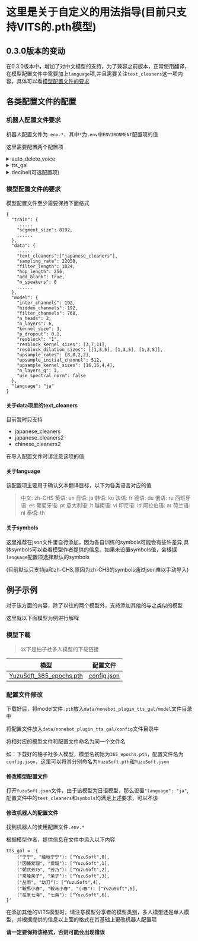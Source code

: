 # 这里是关于自定义的用法指导(目前只支持VITS的.pth模型)

## 0.3.0版本的变动

在0.3.0版本中，增加了对中文模型的支持，为了兼容之前版本，正常使用翻译，在模型配置文件中需要加上`language`项,并且需要关注`text_cleaners`这一项内容，具体可以看[模型配置文件的要求](https://github.com/dpm12345/nonebot_plugin_tts_gal/blob/master/Usage.md#模型配置文件的要求)

## 各类配置文件的配置

### 机器人配置文件要求

机器人配置文件为`.env.*`，其中`*`为`.env`中`ENVIRONMENT`配置项的值

这里需要配置两个配置项

<details>
<summary>auto_delete_voice</summary> 

该值的默认值为`true`,用于是否自动删除生成的语音文件

请在使用的配置文件(.env.*)加入

```
auto_delete_voice = true
```

如不想删除，可改为

```
auto_delete_voice = false
```

</details>

<details>
<summary>tts_gal</summary> 

该配置项采用python的`字典`，其中`键`为`元组`，值为`列表`

`键`代表的角色语音的触发角色名,采用`元组`形式,如`("宁宁","绫地宁宁”)`，那么触发该角色语音名`name`为`宁宁`或者`绫地宁宁`

`值`代表该角色对应的模型相关信息,采用`列表`，元素个数至少为1，如`["YuzuSoft",0]`，`YuzuSoft`为该角色对应模型及配置名(即模型名为`YuzuSoft.pth`，配置名为`YuzuSoft.json`),`0`为多人模型所特有的，用以确认该角色序号，具体可以通过模型作者的提供信息获知(如果使用的为单人模型，那么可以不填或填`0`)

那么将以上内容结合，得到`("宁宁", "绫地宁宁"): ["YuzuSoft",0]`那么在配置文件中的形式为

```
tts_gal = '{
    ("宁宁", "绫地宁宁"): ["YuzuSoft",0],
}'
```



</details>

<details>
<summary>decibel(可选配置项)</summary> 

于README.md已解释

</details>

### 模型配置文件的要求

模型配置文件至少需要保持下面格式

```
{
  "train": {
    ......
    "segment_size": 8192,
    ......
  },
  "data": {
    ......
    "text_cleaners":["japanese_cleaners"],
    "sampling_rate": 22050,
    "filter_length": 1024,
    "hop_length": 256,
    "add_blank": true,
    "n_speakers": 0
    ......
  },
  "model": {
    "inter_channels": 192,
    "hidden_channels": 192,
    "filter_channels": 768,
    "n_heads": 2,
    "n_layers": 6,
    "kernel_size": 3,
    "p_dropout": 0.1,
    "resblock": "1",
    "resblock_kernel_sizes": [3,7,11],
    "resblock_dilation_sizes": [[1,3,5], [1,3,5], [1,3,5]],
    "upsample_rates": [8,8,2,2],
    "upsample_initial_channel": 512,
    "upsample_kernel_sizes": [16,16,4,4],
    "n_layers_q": 3,
    "use_spectral_norm": false
  },
  "language": "ja"
}

```

#### 关于data项里的text_cleaners

目前暂时只支持

+ japanese_cleaners
+ japanese_cleaners2
+ chinese_cleaners2

在导入配置文件时请注意该项的值

#### 关于language

该配置项主要用于确认文本翻译目标，以下为各类语言对应的值

> 中文: zh-CHS
> 英语: en
> 日语: ja
> 韩语: ko
> 法语: fr
> 德语: de
> 俄语: ru
> 西班牙语: es
> 葡萄牙语: pt
> 意大利语: it
> 越南语: vi
> 印尼语: id
> 阿拉伯语: ar
> 荷兰语: nl
> 泰语: th

#### 关于symbols

这里推荐在json文件里自行添加，因为各自训练的symbols可能会有些许差异,具体symbols可以查看模型作者提供的信息。如果未设置symbols值，会根据`language`配置项选择默认的symbols

(目前默认只支持ja和zh-CHS,原因为zh-CHS的symbols通过json难以手动导入)

## 例子示例

对于该方面的内容，除了以往的两个模型外，支持添加其他的与之类似的模型

这里就以下面模型为例进行解释

### 模型下载

>以下是柚子社多人模型的下载链接

| 模型                                                         | 配置文件                                                     |
| ------------------------------------------------------------ | ------------------------------------------------------------ |
| [YuzuSoft_365_epochs.pth](https://sjtueducn-my.sharepoint.com/:u:/g/personal/cjang_cjengh_sjtu_edu_cn/EXTQrTj-UJpItH3BmgIUvhgBNZk88P1tT_7GPNr4yegNyw?e=5mcwgl) | [config.json](https://sjtueducn-my.sharepoint.com/:u:/g/personal/cjang_cjengh_sjtu_edu_cn/Ed7PXqaBdllAki0TPpeZorgBFdnxirbX_AYGUIiIcWAYNg?e=avxkWs) |

### 配置文件修改

下载好后，将model文件`.pth`放入`data/nonebot_plugin_tts_gal/model`文件目录中

将配置文件放入`data/nonebot_plugin_tts_gal/config`文件目录中

将相对应的模型文件和配置文件命名为同一个文件名

如：下载好的柚子社多人模型，模型名初始为`365_epochs.pth`，配置文件名为`config.json`，这里可以将其分别命名为`YuzuSoft.pth`和`YuzuSoft.json`

#### 修改模型配置文件

打开`YuzuSoft.json`文件，由于该模型为日语模型，那么设置`"language": "ja"`,配置文件中的`text_cleaners`和`symbols`均满足上述要求，可以不该

#### 修改机器人的配置文件

找到机器人的使用配置文件`.env.*`

根据模型作者，提供信息在文件中添入以下内容

```
tts_gal = '{
    ("宁宁", "绫地宁宁"): ["YuzuSoft",0],
    ("因幡爱瑠", "爱瑠"): ["YuzuSoft",1],
    ("朝武芳乃", "芳乃"): ["YuzuSoft",2],
    ("常陸茉子", "茉子"): ["YuzuSoft",3],
    ("丛雨", "幼刀"): ["YuzuSoft",4],
    ("鞍馬小春", "鞍马小春", "小春"): ["YuzuSoft",5],
    ("在原七海", "七海"): ["YuzuSoft",6],
}'
```

在添加其他的VITS模型时，请注意模型分享者的模型类别，多人模型还是单人模型，并根据提供的信息以上面的格式在其基础上更改机器人配置项

**请一定要保持该格式，否则可能会出现错误**
